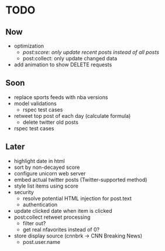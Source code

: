 # TODO

## Now
* optimization
    * *post:score:   only update recent posts instead of all posts*
    *  post:collect: only update changed data
* add animation to show DELETE requests

## Soon
* replace sports feeds with nba versions
* model validations
    * rspec test cases
* retweet top post of each day (calculate formula)
    * delete twitter old posts
* rspec test cases

## Later
* highlight date in html
* sort by non-decayed score
* configure unicorn web server
* embed actual twitter posts (Twitter-supported method)
* style list items using score
* security
    * resolve potential HTML injection for post.text
    * authentication
* update clicked date when item is clicked
* post:collect retweet processing
    * filter out?
    * get real nfavorites instead of 0?
* store display source (cnnbrk -> CNN Breaking News)
    * post.user.name
